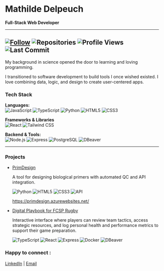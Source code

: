 # Mathilde Delpeuch

**Full-Stack Web Developer**

---

## [![Follow](https://img.shields.io/github/followers/matdelp?label=Follow&style=social)](https://github.com/matdelp?tab=followers) ![Repositories](https://img.shields.io/badge/dynamic/json?label=Repositories&query=%24.public_repos&url=https%3A%2F%2Fapi.github.com%2Fusers%2Fmatdelp) ![Profile Views](https://komarev.com/ghpvc/?username=matdelp&label=Profile%20Views&color=blue) ![Last Commit](https://img.shields.io/github/last-commit/matdelp/matdelp?label=Last%20Update)

My background in science opened the door to learning and loving programming.

I transitioned to software development to build tools I once wished existed. I love combining data, logic, and design to create user-centered apps.

### Tech Stack

**Languages:**  
![JavaScript](https://img.shields.io/badge/-JavaScript-F7DF1E?style=flat&logo=javascript&logoColor=000) ![TypeScript](https://img.shields.io/badge/-TypeScript-3178C6?style=flat&logo=typescript&logoColor=fff) ![Python](https://img.shields.io/badge/-Python-3776AB?style=flat&logo=python&logoColor=fff) ![HTML5](https://img.shields.io/badge/-HTML5-E34F26?style=flat&logo=html5&logoColor=fff) ![CSS3](https://img.shields.io/badge/-CSS3-1572B6?style=flat&logo=css3&logoColor=fff)

**Frameworks & Libraries**  
![React](https://img.shields.io/badge/-React-61DAFB?style=flat&logo=react&logoColor=000) ![Tailwind CSS](https://img.shields.io/badge/Tailwind_CSS-3.0-06B6D4?logo=tailwindcss&logoColor=black)

**Backend & Tools:**  
![Node.js](https://img.shields.io/badge/-Node.js-339933?style=flat&logo=nodedotjs&logoColor=fff) ![Express](https://img.shields.io/badge/-Express-000?style=flat&logo=express&logoColor=fff) ![PostgreSQL](https://img.shields.io/badge/-PostgreSQL-4169E1?style=flat&logo=postgresql&logoColor=fff) ![DBeaver](https://img.shields.io/badge/-DBeaver-4B6A85?style=flat&logo=dbeaver&logoColor=fff)

---

### Projects

- [PrimDesign](https://github.com/matdelp/primer-designer)

  A tool for designing biological primers with automated QC and API integration.

  ![Python](https://img.shields.io/badge/-Python-3776AB?style=flat&logo=python&logoColor=fff) ![HTML5](https://img.shields.io/badge/-HTML5-E34F26?style=flat&logo=html5&logoColor=fff) ![CSS3](https://img.shields.io/badge/-CSS3-1572B6?style=flat&logo=css3&logoColor=fff) ![API](https://img.shields.io/badge/-API-00BCD4?style=flat&logo=postman&logoColor=fff)

  https://primdesign.azurewebsites.net/

- [Digital Playbook for FCSP Rugby](https://[github.com/Wushen42/fcsp-rugby)

  Interactive interface where players can review team tactics, access strategic resources, and log personal health and performance metrics to support their game preparation.

  ![TypeScript](https://img.shields.io/badge/-TypeScript-3178C6?style=flat&logo=typescript&logoColor=fff) ![React](https://img.shields.io/badge/-React-61DAFB?style=flat&logo=react&logoColor=000) ![Express](https://img.shields.io/badge/-Express-000000?style=flat&logo=express&logoColor=white) ![Docker](https://img.shields.io/badge/-Docker-2496ED?style=flat&logo=docker&logoColor=fff) ![DBeaver](https://img.shields.io/badge/-DBeaver-4B6A85?style=flat&logo=dbeaver&logoColor=fff)

### Happy to connect :

[LinkedIn](https://www.linkedin.com/in/mathilde-delpeuch/) | [Email](mailto:mathilde.delpeuch@gmail.com)
